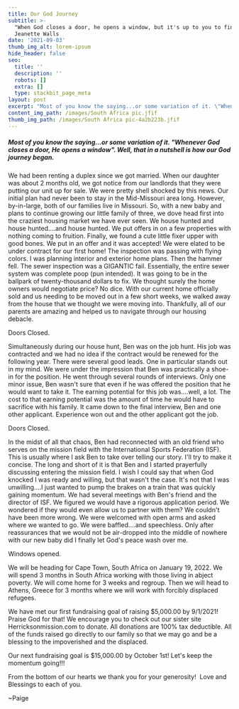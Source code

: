 ```yaml
---
title: Our God Journey
subtitle: >-
  "When God closes a door, he opens a window, but it's up to you to find it". -
  Jeanette Walls
date: '2021-09-03'
thumb_img_alt: lorem-ipsum
hide_header: false
seo:
  title: ''
  description: ''
  robots: []
  extra: []
  type: stackbit_page_meta
layout: post
excerpt: "Most of you know the saying...or some variation of it. \"Whenever God closes a door, He opens a window\". Well, that in a nutshell is how our God journey began.\_"
content_img_path: /images/South Africa pic.jfif
thumb_img_path: /images/South Africa pic-4a2b223b.jfif
---
```

##### Most of you know the saying...or some variation of it. "Whenever God closes a door, He opens a window". Well, that in a nutshell is how our God journey began. 

We had been renting a duplex since we got married. When our daughter was about 2 months old, we got notice from our landlords that they were putting our unit up for sale. We were pretty shell shocked by this news. Our initial plan had never been to stay in the Mid-Missouri area long. However, by-in-large, both of our families live in Missouri. So, with a new baby and plans to continue growing our little family of three, we dove head first into the craziest housing market we have ever seen. We house hunted and house hunted....and house hunted. We put offers in on a few properties with nothing coming to fruition. Finally, we found a cute little fixer upper with good bones. We put in an offer and it was accepted! We were elated to be under contract for our first home! The inspection was passing with flying colors. I was planning interior and exterior home plans. Then the hammer fell. The sewer inspection was a GIGANTIC fail. Essentially, the entire sewer system was complete poop (pun intended). It was going to be in the ballpark of twenty-thousand dollars to fix. We thought surely the home owners would negotiate price? No dice. With our current home officially sold and us needing to be moved out in a few short weeks, we walked away from the house that we thought we were moving into. Thankfully, all of our parents are amazing and helped us to navigate through our housing debacle. 

Doors Closed.

Simultaneously during our house hunt, Ben was on the job hunt. His job was contracted and we had no idea if the contract would be renewed for the following year. There were several good leads. One in particular stands out in my mind. We were under the impression that Ben was practically a shoe-in for the position. He went through several rounds of interviews. Only one minor issue, Ben wasn't sure that even if he was offered the position that he would want to take it. The earning potential for this job was....well, a lot. The cost to that earning potential was the amount of time he would have to sacrifice with his family. It came down to the final interview, Ben and one other applicant. Experience won out and the other applicant got the job. 

Doors Closed. 

In the midst of all that chaos, Ben had reconnected with an old friend who serves on the mission field with the International Sports Federation (ISF). This is usually where I ask Ben to take over telling our story. I'll try to make it concise. The long and short of it is that Ben and I started prayerfully discussing entering the mission field. I wish I could say that when God knocked I was ready and willing, but that wasn't the case. It's not that I was unwilling....I just wanted to pump the brakes on a train that was quickly gaining momentum. We had several meetings with Ben's friend and the director of ISF. We figured we would have a rigorous application period. We wondered if they would even allow us to partner with them? We couldn't have been more wrong. We were welcomed with open arms and asked where we wanted to go. We were baffled....and speechless. Only after reassurances that we would not be air-dropped into the middle of nowhere with our new baby did I finally let God's peace wash over me. 

Windows opened. 

We will be heading for Cape Town, South Africa on January 19, 2022. We will spend 3 months in South Africa working with those living in abject poverty. We will come home for 3 weeks and regroup. Then we will head to Athens, Greece for 3 months where we will work with forcibly displaced refugees.

We have met our first fundraising goal of raising $5,000.00 by 9/1/2021! Praise God for that! We encourage you to check out our sister site Herricksonmission.com to donate. All donations are 100% tax deductible. All of the funds raised go directly to our family so that we may go and be a blessing to the impoverished and the displaced. 

Our next fundraising goal is $15,000.00 by October 1st! Let's keep the momentum going!!!

From the bottom of our hearts we thank you for your generosity! 
Love and Blessings to each of you.

\~Paige
